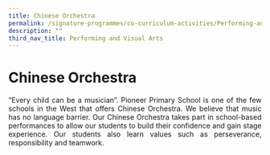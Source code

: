 ```yaml
---
title: Chinese Orchestra
permalink: /signature-programmes/co-curriculum-activities/Performing-and-Visual-Arts/chinese-orchestra/
description: ""
third_nav_title: Performing and Visual Arts
---
```

# Chinese Orchestra
<p align="Justify">“Every child can be a musician”. Pioneer Primary School is one of the few schools in the West that offers Chinese Orchestra. We believe that music has no language barrier.  Our Chinese Orchestra takes part in school-based performances to allow our students to build their confidence and gain stage experience. Our students also learn values such as perseverance, responsibility and teamwork.</p>